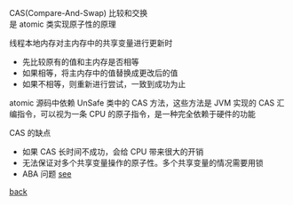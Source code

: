 CAS(Compare-And-Swap) 比较和交换  
是 atomic 类实现原子性的原理  

线程本地内存对主内存中的共享变量进行更新时
- 先比较原有的值和主内存是否相等  
- 如果相等，将主内存中的值替换成更改后的值
- 如果不相等，则重新进行尝试，一致到成功为止  

atomic 源码中依赖 UnSafe 类中的 CAS 方法，这些方法是 JVM 实现的 CAS 汇编指令，可以视为一条 CPU 的原子指令，是一种完全依赖于硬件的功能  

CAS 的缺点  
- 如果 CAS 长时间不成功，会给 CPU 带来很大的开销  
- 无法保证对多个共享变量操作的原子性。多个共享变量的情况需要用锁  
- ABA 问题 [see](6/1.md)  

[back](../13.md)  